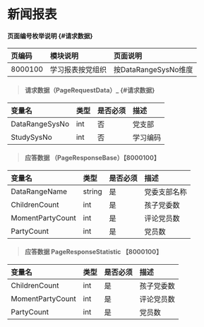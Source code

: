 # 新闻报表

#### 页面编号枚举说明 {#请求数据}

| 页编码 | 模块说明 | 页面说明 |
| :--- | :--- | :--- |
| 8000100 | 学习报表按党组织 | 按DataRangeSysNo维度 |


> #### 请求数据（PageRequestData）_ {#请求数据}

| 变量名 | 类型 | 是否必须 | 描述 |
| :--- | :--- | :--- | :--- |
| DataRangeSysNo| int | 否 | 党支部 |
| StudySysNo| int | 否 | 学习编码|


> #### 应答数据 （PageResponseBase）【8000100】

| 变量名 | 类型 | 是否必须 | 描述 |
| :--- | :--- | :--- | :--- |
| DataRangeName| string | 是 | 党委支部名称|
| ChildrenCount| int| 是 | 孩子党委数|
| MomentPartyCount| int| 是 | 评论党员数|
| PartyCount| int| 是 | 党员数|

> #### 应答数据 PageResponseStatistic 【8000100】

| 变量名 | 类型 | 是否必须 | 描述 |
| :--- | :--- | :--- | :--- |
| ChildrenCount| int| 是 | 孩子党委数|
| MomentPartyCount| int| 是 | 评论党员数|
| PartyCount| int| 是 | 党员数|






















